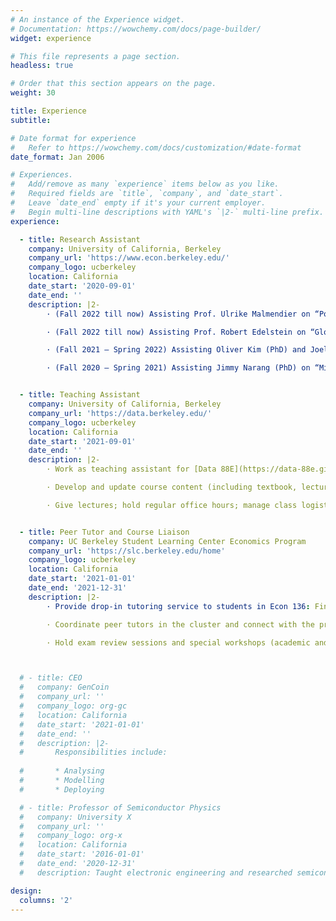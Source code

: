 ```yaml
---
# An instance of the Experience widget.
# Documentation: https://wowchemy.com/docs/page-builder/
widget: experience

# This file represents a page section.
headless: true

# Order that this section appears on the page.
weight: 30

title: Experience
subtitle:

# Date format for experience
#   Refer to https://wowchemy.com/docs/customization/#date-format
date_format: Jan 2006

# Experiences.
#   Add/remove as many `experience` items below as you like.
#   Required fields are `title`, `company`, and `date_start`.
#   Leave `date_end` empty if it's your current employer.
#   Begin multi-line descriptions with YAML's `|2-` multi-line prefix.
experience:

  - title: Research Assistant
    company: University of California, Berkeley
    company_url: 'https://www.econ.berkeley.edu/'
    company_logo: ucberkeley
    location: California
    date_start: '2020-09-01'
    date_end: ''
    description: |2-
        · (Fall 2022 till now) Assisting Prof. Ulrike Malmendier on “Politician Voting”: Assemble datasets from CRSP, stockwatcher, and other sources; perform analysis on how politicians’ life experience affect their voting decisions and investment decisions  

        · (Fall 2022 till now) Assisting Prof. Robert Edelstein on “Globalization and Climate Change”: Assemble warm-house gases and sustainable technology datasets; examine causal relationship with natural experiments  

        · (Fall 2021 – Spring 2022) Assisting Oliver Kim (PhD) and Joel Ferguson (PhD) on “Satellite Imagery and Historical East Asian Economic Growth”: Apply machine learning methods and train satellite data to predict Chinese economic growth status during 1950-1960s; gather gazetteer data and fetch geographical information used in training  

        · (Fall 2020 – Spring 2021) Assisting Jimmy Narang (PhD) on “Misinformation and Belief Updating”: Help with logistic and design of experiment model used in the research; gather empirical observations and perform preliminary analyses  


  - title: Teaching Assistant
    company: University of California, Berkeley
    company_url: 'https://data.berkeley.edu/'
    company_logo: ucberkeley
    location: California
    date_start: '2021-09-01'
    date_end: ''
    description: |2-
        · Work as teaching assistant for [Data 88E](https://data-88e.github.io/)

        · Develop and update course content (including textbook, lecture and lab notebooks)  

        · Give lectures; hold regular office hours; manage class logistics (websites, discussion forums, etc.)


  - title: Peer Tutor and Course Liaison
    company: UC Berkeley Student Learning Center Economics Program
    company_url: 'https://slc.berkeley.edu/home'
    company_logo: ucberkeley
    location: California
    date_start: '2021-01-01'
    date_end: '2021-12-31'
    description: |2-
        · Provide drop-in tutoring service to students in Econ 136: Financial Economics class  

        · Coordinate peer tutors in the cluster and connect with the professor and offer students' feedback  

        · Hold exam review sessions and special workshops (academic and career)  



  # - title: CEO
  #   company: GenCoin
  #   company_url: ''
  #   company_logo: org-gc
  #   location: California
  #   date_start: '2021-01-01'
  #   date_end: ''
  #   description: |2-
  #       Responsibilities include:
        
  #       * Analysing
  #       * Modelling
  #       * Deploying

  # - title: Professor of Semiconductor Physics
  #   company: University X
  #   company_url: ''
  #   company_logo: org-x
  #   location: California
  #   date_start: '2016-01-01'
  #   date_end: '2020-12-31'
  #   description: Taught electronic engineering and researched semiconductor physics.

design:
  columns: '2'
---
```

